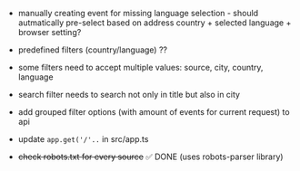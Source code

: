 - manually creating event for missing language selection - should autmatically pre-select based on address country + selected language + browser setting?
- predefined filters (country/language) ??

- some filters need to accept multiple values: source, city, country, language
- search filter needs to search not only in title but also in city
- add grouped filter options (with amount of events for current request) to api
- update `app.get('/'..` in src/app.ts
- ~~check robots.txt for every source~~ ✅ DONE (uses robots-parser library)
